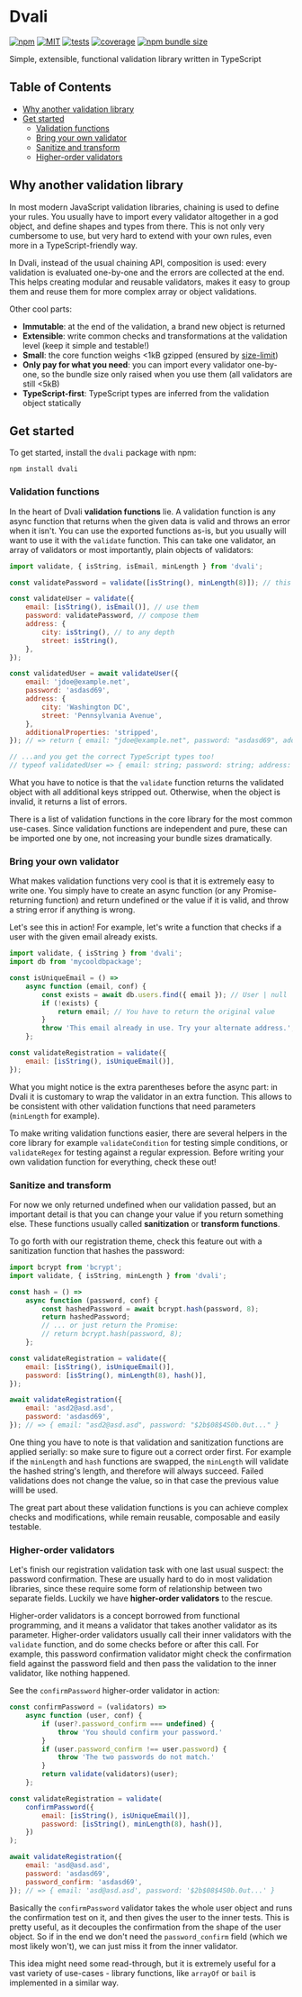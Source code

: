 # Dvali

[![npm](https://img.shields.io/npm/v/dvali)](https://www.npmjs.com/package/dvali)
[![MIT](https://img.shields.io/github/license/daniel7grant/dvali)](https://github.com/daniel7grant/dvali/LICENSE)
[![tests](https://github.com/daniel7grant/dvali/actions/workflows/test.yml/badge.svg)](https://github.com/daniel7grant/dvali/actions/workflows/test.yml)
[![coverage](https://img.shields.io/coveralls/github/daniel7grant/dvali)](https://coveralls.io/github/daniel7grant/dvali)
[![npm bundle size](https://img.shields.io/bundlephobia/minzip/dvali)](https://bundlephobia.com/package/dvali)

Simple, extensible, functional validation library written in TypeScript

<!-- START doctoc generated TOC please keep comment here to allow auto update -->
<!-- DON'T EDIT THIS SECTION, INSTEAD RE-RUN doctoc TO UPDATE -->
## Table of Contents

- [Why another validation library](#why-another-validation-library)
- [Get started](#get-started)
  - [Validation functions](#validation-functions)
  - [Bring your own validator](#bring-your-own-validator)
  - [Sanitize and transform](#sanitize-and-transform)
  - [Higher-order validators](#higher-order-validators)

<!-- END doctoc generated TOC please keep comment here to allow auto update -->

<!-- TOC -->

## Why another validation library

In most modern JavaScript validation libraries, chaining is used to define your rules. You usually have to import every validator altogether in a god object, and define shapes and types from there. This is not only very cumbersome to use, but very hard to extend with your own rules, even more in a TypeScript-friendly way.

In Dvali, instead of the usual chaining API, composition is used: every validation is evaluated one-by-one and the errors are collected at the end. This helps creating modular and reusable validators, makes it easy to group them and reuse them for more complex array or object validations.

Other cool parts:
* **Immutable**: at the end of the validation, a brand new object is returned
* **Extensible**: write common checks and transformations at the validation level (keep it simple and testable!)
* **Small**: the core function weighs <1kB gzipped (ensured by [size-limit](https://github.com/ai/size-limit))
* **Only pay for what you need**: you can import every validator one-by-one, so the bundle size only raised when you use them (all validators are still <5kB)
* **TypeScript-first**: TypeScript types are inferred from the validation object statically

## Get started

To get started, install the `dvali` package with npm:

```
npm install dvali
```

### Validation functions

In the heart of Dvali **validation functions** lie. A validation function is any async function that returns when the given data is valid and throws an error when it isn't. You can use the exported functions as-is, but you usually will want to use it with the `validate` function. This can take one validator, an array of validators or most importantly, plain objects of validators:

```js
import validate, { isString, isEmail, minLength } from 'dvali';

const validatePassword = validate([isString(), minLength(8)]); // this will only return if all of them succeeds, and collects all failures

const validateUser = validate({
    email: [isString(), isEmail()], // use them
    password: validatePassword, // compose them
    address: {
        city: isString(), // to any depth
        street: isString(),
    },
});

const validatedUser = await validateUser({
    email: 'jdoe@example.net',
    password: 'asdasd69',
    address: {
        city: 'Washington DC',
        street: 'Pennsylvania Avenue',
    },
    additionalProperties: 'stripped',
}); // => return { email: "jdoe@example.net", password: "asdasd69", address:  { city: "Washington DC", street: "Pennsylvania Avenue" } }

// ...and you get the correct TypeScript types too!
// typeof validatedUser => { email: string; password: string; address: { city: string; street: string; } }
```

What you have to notice is that the `validate` function returns the validated object with all additional keys stripped out. Otherwise, when the object is invalid, it returns a list of errors.

There is a list of validation functions in the core library for the most common use-cases. Since validation functions are independent and pure, these can be imported one by one, not increasing your bundle sizes dramatically.

### Bring your own validator

What makes validation functions very cool is that it is extremely easy to write one. You simply have to create an async function (or any Promise-returning function) and return undefined or the value if it is valid, and throw a string error if anything is wrong.

Let's see this in action! For example, let's write a function that checks if a user with the given email already exists.

```js
import validate, { isString } from 'dvali';
import db from 'mycooldbpackage';

const isUniqueEmail = () =>
    async function (email, conf) {
        const exists = await db.users.find({ email }); // User | null
        if (!exists) {
            return email; // You have to return the original value
        }
        throw 'This email already in use. Try your alternate address.';
    };

const validateRegistration = validate({
    email: [isString(), isUniqueEmail()],
});
```

What you might notice is the extra parentheses before the async part: in Dvali it is customary to wrap the validator in an extra function. This allows to be consistent with other validation functions that need parameters (`minLength` for example).

To make writing validation functions easier, there are several helpers in the core library for example `validateCondition` for testing simple conditions, or `validateRegex` for testing against a regular expression. Before writing your own validation function for everything, check these out!

### Sanitize and transform

For now we only returned undefined when our validation passed, but an important detail is that you can change your value if you return something else. These functions usually called **sanitization** or **transform functions**.

To go forth with our registration theme, check this feature out with a sanitization function that hashes the password:

```js
import bcrypt from 'bcrypt';
import validate, { isString, minLength } from 'dvali';

const hash = () =>
    async function (password, conf) {
        const hashedPassword = await bcrypt.hash(password, 8);
        return hashedPassword;
        // ... or just return the Promise:
        // return bcrypt.hash(password, 8);
    };

const validateRegistration = validate({
    email: [isString(), isUniqueEmail()],
    password: [isString(), minLength(8), hash()],
});

await validateRegistration({
    email: 'asd2@asd.asd',
    password: 'asdasd69',
}); // => { email: "asd2@asd.asd", password: "$2b$08$4S0b.0ut..." }
```

One thing you have to note is that validation and sanitization functions are applied serially: so make sure to figure out a correct order first. For example if the `minLength` and `hash` functions are swapped, the `minLength` will validate the hashed string's length, and therefore will always succeed. Failed validations does not change the value, so in that case the previous value willl be used.

The great part about these validation functions is you can achieve complex checks and modifications, while remain reusable, composable and easily testable.

### Higher-order validators

Let's finish our registration validation task with one last usual suspect: the password confirmation. These are usually hard to do in most validation libraries, since these require some form of relationship between two separate fields. Luckily we have **higher-order validators** to the rescue.

Higher-order validators is a concept borrowed from functional programming, and it means a validator that takes another validator as its parameter. Higher-order validators usually call their inner validators with the `validate` function, and do some checks before or after this call. For example, this password confirmation validator might check the confirmation field against the password field and then pass the validation to the inner validator, like nothing happened.

See the `confirmPassword` higher-order validator in action:

```js
const confirmPassword = (validators) =>
    async function (user, conf) {
        if (user?.password_confirm === undefined) {
            throw 'You should confirm your password.'
        }
        if (user.password_confirm !== user.password) {
            throw 'The two passwords do not match.'
        }
        return validate(validators)(user);
    };

const validateRegistration = validate(
    confirmPassword({
        email: [isString(), isUniqueEmail()],
        password: [isString(), minLength(8), hash()],
    })
);

await validateRegistration({
    email: 'asd@asd.asd',
    password: 'asdasd69',
    password_confirm: 'asdasd69',
}); // => { email: 'asd@asd.asd', password: '$2b$08$4S0b.0ut...' }
```

Basically the `confirmPassword` validator takes the whole user object and runs the confirmation test on it, and then gives the user to the inner tests. This is pretty useful, as it decouples the confirmation from the shape of the user object. So if in the end we don't need the `password_confirm` field (which we most likely won't), we can just miss it from the inner validator.

This idea might need some read-through, but it is extremely useful for a vast variety of use-cases - library functions, like `arrayOf` or `bail` is implemented in a similar way.
